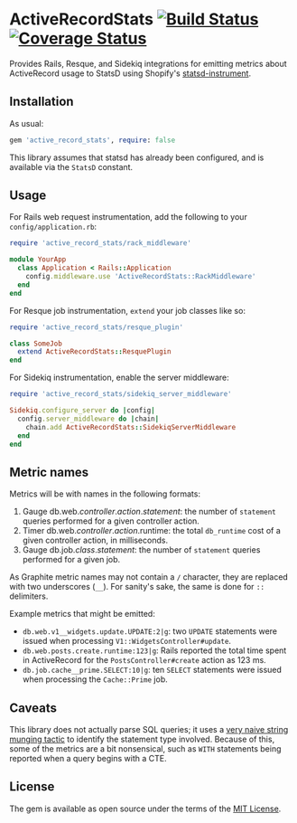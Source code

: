 # ActiveRecordStats [![Build Status](https://travis-ci.org/enova/active_record_stats.svg?branch=master)](https://travis-ci.org/enova/active_record_stats) [![Coverage Status](https://coveralls.io/repos/github/enova/active_record_stats/badge.svg?branch=master)](https://coveralls.io/github/enova/active_record_stats?branch=master)

Provides Rails, Resque, and Sidekiq integrations for emitting metrics
about ActiveRecord usage to StatsD using Shopify's [statsd-instrument][].

## Installation

As usual:

~~~ruby
gem 'active_record_stats', require: false
~~~

This library assumes that statsd has already been configured, and is
available via the `StatsD` constant.

## Usage

For Rails web request instrumentation, add the following to your
`config/application.rb`:

~~~ruby
require 'active_record_stats/rack_middleware'

module YourApp
  class Application < Rails::Application
    config.middleware.use 'ActiveRecordStats::RackMiddleware'
  end
end
~~~

For Resque job instrumentation, `extend` your job classes like so:

~~~ruby
require 'active_record_stats/resque_plugin'

class SomeJob
  extend ActiveRecordStats::ResquePlugin
end
~~~

For Sidekiq instrumentation, enable the server middleware:

~~~ruby
require 'active_record_stats/sidekiq_server_middleware'

Sidekiq.configure_server do |config|
  config.server_middleware do |chain|
    chain.add ActiveRecordStats::SidekiqServerMiddleware
  end
end
~~~

## Metric names

Metrics will be with names in the following formats:

1. Gauge db.web._controller_._action_._statement_: the number of `statement` queries
   performed for a given controller action.
2. Timer db.web._controller_._action_.runtime: the total `db_runtime` cost of
   a given controller action, in milliseconds.
3. Gauge db.job._class_._statement_: the number of `statement` queries performed
   for a given job.

As Graphite metric names may not contain a `/` character, they are replaced with
two underscores (`__`). For sanity's sake, the same is done for `::` delimiters.

Example metrics that might be emitted:

* `db.web.v1__widgets.update.UPDATE:2|g`: two `UPDATE` statements were issued
   when processing `V1::WidgetsController#update`.
* `db.web.posts.create.runtime:123|g`: Rails reported the total time spent
   in ActiveRecord for the `PostsController#create` action as 123 ms.
* `db.job.cache__prime.SELECT:10|g`: ten `SELECT` statements were issued when
   processing the `Cache::Prime` job.

## Caveats

This library does not actually parse SQL queries; it uses a [very naive string munging
tactic](https://github.com/enova/active_record_stats/blob/master/spec/statement_type_spec.rb)
to identify the statement type involved. Because of this, some of the metrics are a
bit nonsensical, such as `WITH` statements being reported when a query begins with a CTE.

## License

The gem is available as open source under the terms of the [MIT License](http://opensource.org/licenses/MIT).

[statsd-instrument]: https://github.com/Shopify/statsd-instrument
